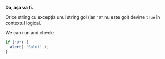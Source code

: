 **Da, așa va fi.**

Orice string cu excepția unui string gol (iar `"0"` nu este gol) devine `true` în contextul logical.

We can run and check:

```js run
if ("0") {
  alert( 'Salut' );
}
```
